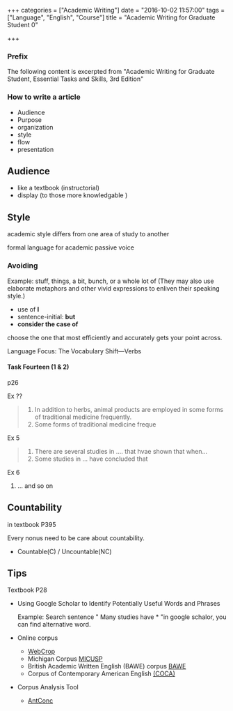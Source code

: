 +++
categories = ["Academic Writing"]
date = "2016-10-02 11:57:00"
tags = ["Language", "English", "Course"]
title = "Academic Writing for Graduate Student 0"

+++

### Prefix

The following content is excerpted from "Academic Writing for Graduate Student, Essential Tasks and Skills, 3rd Edition"



### How to write a article

- Audience
- Purpose
- organization
- style
- flow
- presentation

## Audience
- like a textbook (instructorial) 
- display (to those more knowledgable )


## Style
academic style differs from one area of study to another

formal language for academic
passive voice

### Avoiding
Example: stuff, things, a bit, bunch, or a whole lot of
(They may also use elaborate metaphors and other vivid expressions to enliven their speaking style.)

- use of __I__
- sentence-initial: __but__
- __consider the case of__

choose the one that most efficiently and accurately gets your point across.

Language Focus: The Vocabulary Shift—Verbs

#### Task Fourteen (1 & 2) 
p26

Ex ??

> 1. In addition to herbs, animal products are employed in some forms of traditional medicine frequently.
> 2. Some forms of traditional medicine freque


Ex 5 

> 1. There are several studies in .... that hvae shown that when...
> 2. Some studies in ... have concluded that 

Ex 6

1. ... and so on


## Countability 

in textbook P395

Every nonus need to be care about countability.

- Countable(C) / Uncountable(NC)


## Tips
Textbook P28

- Using Google Scholar to Identify Potentially Useful Words and Phrases

  Example:  Search sentence " Many studies have * "in google schalor, you can find alternative word.
  
- Online corpus 
  - [WebCrop](http://www.webcorp.org.uk/live/)
  - Michigan Corpus [MICUSP](http://micase.elicorpora.info/)
  - British Academic Written English (BAWE) corpus [BAWE](http://www.coventry.ac.uk/research/research-directories/current-projects/2015/british-academic-written-english-corpus-bawe/)
  - Corpus of Contemporary American English [(COCA)](http://corpus.byu.edu/coca/)
- Corpus Analysis Tool
  - [AntConc](http://www.laurenceanthony.net/software.html) 
